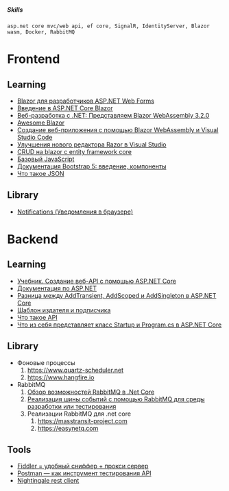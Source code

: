 

##### Skills

```plaintext
asp.net core mvc/web api, ef core, SignalR, IdentityServer, Blazor wasm, Docker, RabbitMQ
```


 
# Frontend

**Learning**
------------
* [Blazor для разработчиков ASP.NET Web Forms](https://docs.microsoft.com/ru-ru/dotnet/architecture/blazor-for-web-forms-developers/)
* [Введение в ASP.NET Core Blazor](https://docs.microsoft.com/ru-ru/aspnet/core/blazor/?view=aspnetcore-5.0)
* [Веб-разработка с .NET: Представляем Blazor WebAssembly 3.2.0](https://habr.com/ru/company/microsoft/blog/503596/)
* [Awesome Blazor ](https://github.com/AdrienTorris/awesome-blazor)
* [Создание веб-приложения с помощью Blazor WebAssembly и Visual Studio Code](https://docs.microsoft.com/ru-ru/learn/modules/build-blazor-webassembly-visual-studio-code/)
* [Улучшения нового редактора Razor в Visual Studio](https://habr.com/ru/company/microsoft/blog/539514/)
* [CRUD на blazor с entity framework core](https://codewithmukesh.com/blog/blazor-crud-with-entity-framework-core/)
* [Базовый JavaScript](https://learn.javascript.ru/)
* [Документация Bootstrap 5: введение, компоненты](https://bootstrap-4.ru/docs/5.0/getting-started/introduction/)
* [Что такое JSON](https://habr.com/ru/post/554274/)


**Library**
------------
* [Notifications (Уведомления в браузере)](https://github.com/moonolgerd/Blazor.Notifications)



# Backend

**Learning**
------------
* [Учебник. Создание веб-API с помощью ASP.NET Core](https://docs.microsoft.com/ru-ru/aspnet/core/tutorials/first-web-api?view=aspnetcore-5.0&tabs=visual-studio)
* [Документация по ASP.NET](https://docs.microsoft.com/ru-ru/aspnet/core/?view=aspnetcore-5.0)
* [Разница между AddTransient, AddScoped и AddSingleton в ASP.NET Core](https://habr.com/ru/company/otus/blog/539762/)
* [Шаблон издателя и подписчика](https://docs.microsoft.com/ru-ru/azure/architecture/patterns/publisher-subscriber)
* [Что такое API](https://habr.com/ru/post/464261/)
* [Что из себя представляет класс Startup и Program.cs в ASP.NET Core](https://habr.com/ru/company/otus/blog/542494/)

**Library**
------------
* Фоновые процессы
    1. https://www.quartz-scheduler.net
    2. https://www.hangfire.io
* RabbitMQ
    1.  [Обзор возможностей RabbitMQ в .Net Core](https://www.youtube.com/watch?v=VbPRlOrFf54)
    2.  [Реализация шины событий с помощью RabbitMQ для среды разработки или тестирования](https://docs.microsoft.com/ru-ru/dotnet/architecture/microservices/multi-container-microservice-net-applications/rabbitmq-event-bus-development-test-environment)
    3.  Реализации RabbitMQ для .net core
        1. https://masstransit-project.com
        2. https://easynetq.com

**Tools**
------------
* [Fiddler = удобный сниффер + прокси сервер](https://habr.com/ru/post/554562/)
* [Postman — как инструмент тестирования API](https://www.postman.com)
* [Nightingale rest client](https://nightingale.rest)




